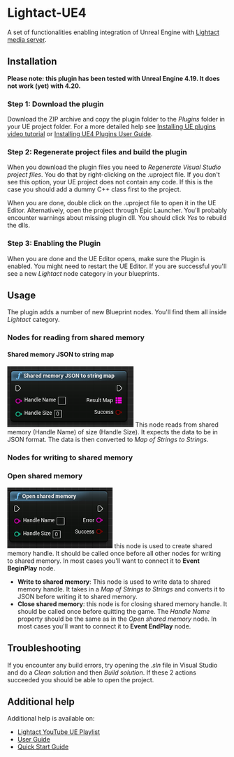 # Lightact-UE4
A set of functionalities enabling integration of Unreal Engine with [Lightact media server](https://lightact-systems.com).

## Installation
**Please note: this plugin has been tested with Unreal Engine 4.19. It does not work (yet) with 4.20.**

### Step 1: Download the plugin
Download the ZIP archive and copy the plugin folder to the *Plugins* folder in your UE project folder. For a more detailed help see [Installing UE plugins video tutorial](https://www.youtube.com/watch?v=85M2BB-Ct9g&list=PLcNPGta1d2XDcSsz8zcW0f2lPSawnW3mR&t=195s&index=2) or [Installing UE4 Plugins User Guide](https://support.lightact-systems.com/installing-ue4-plugins/).

### Step 2: Regenerate project files and build the plugin
When you download the plugin files you need to *Regenerate Visual Studio project files*. You do that by right-clicking on the .uproject file. If you don't see this option, your UE project does not contain any code.
If this is the case you should add a dummy C++ class first to the project.

When you are done, double click on the .uproject file to open it in the UE Editor. Alternatively, open the project through Epic Launcher. You'll probably encounter warnings about missing plugin dll. You should click *Yes* to rebuild the dlls.


### Step 3: Enabling the Plugin
When you are done and the UE Editor opens, make sure the Plugin is enabled. You might need to restart the UE Editor. If you are successful you'll see a new *Lightact* node category in your blueprints.

## Usage
The plugin adds a number of new Blueprint nodes. You'll find them all inside *Lightact* category.

### Nodes for reading from shared memory
#### Shared memory JSON to string map
![sharedMemoryJSONToStringMap.png](Resources/sharedMemoryJSONToStringMap.png)
This node reads from shared memory (Handle Name) of size (Handle Size). It expects the data to be in JSON format. The data is then converted to *Map of Strings to Strings*.

### Nodes for writing to shared memory
### Open shared memory
![openSharedMemory.png](Resources/openSharedMemory.png)
this node is used to create shared memory handle. It should be called once before all other nodes for writing to shared memory. In most cases you'll want to connect it to **Event BeginPlay** node.
- **Write to shared memory**: This node is used to write data to shared memory handle. It takes in a *Map of Strings to Strings* and converts it to JSON before writing it to shared memory.
- **Close shared memory**: this node is for closing shared memory handle. It should be called once before quitting the game. The *Handle Name* property should be the same as in the *Open shared memory* node. In most cases you'll want to connect it to **Event EndPlay** node.

## Troubleshooting
If you encounter any build errors, try opening the *.sln* file in Visual Studio and do a *Clean solution* and then *Build solution*. If these 2 actions succeeded you should be able to open the project.

## Additional help
Additional help is available on:
- [Lightact YouTube UE Playlist](https://www.youtube.com/playlist?list=PLcNPGta1d2XDcSsz8zcW0f2lPSawnW3mR)
- [User Guide](https://support.lightact-systems.com/unreal-engine-and-lightact-media-server-integration/)
- [Quick Start Guide](https://support.lightact-systems.com/integrate-lightact-unreal-engine/)
